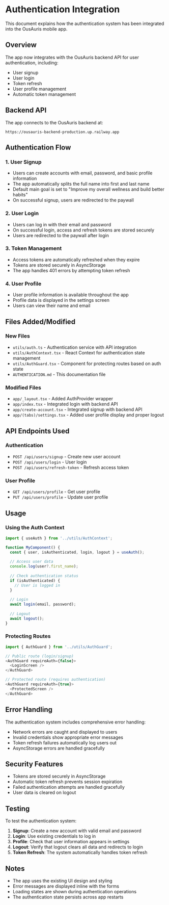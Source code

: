 # Authentication Integration

This document explains how the authentication system has been integrated into the OusAuris mobile app.

## Overview

The app now integrates with the OusAuris backend API for user authentication, including:
- User signup
- User login  
- Token refresh
- User profile management
- Automatic token management

## Backend API

The app connects to the OusAuris backend at:
```
https://ousauris-backend-production.up.railway.app
```

## Authentication Flow

### 1. User Signup
- Users can create accounts with email, password, and basic profile information
- The app automatically splits the full name into first and last name
- Default main goal is set to "Improve my overall wellness and build better habits"
- On successful signup, users are redirected to the paywall

### 2. User Login
- Users can log in with their email and password
- On successful login, access and refresh tokens are stored securely
- Users are redirected to the paywall after login

### 3. Token Management
- Access tokens are automatically refreshed when they expire
- Tokens are stored securely in AsyncStorage
- The app handles 401 errors by attempting token refresh

### 4. User Profile
- User profile information is available throughout the app
- Profile data is displayed in the settings screen
- Users can view their name and email

## Files Added/Modified

### New Files
- `utils/auth.ts` - Authentication service with API integration
- `utils/AuthContext.tsx` - React Context for authentication state management
- `utils/AuthGuard.tsx` - Component for protecting routes based on auth state
- `AUTHENTICATION.md` - This documentation file

### Modified Files
- `app/_layout.tsx` - Added AuthProvider wrapper
- `app/index.tsx` - Integrated login with backend API
- `app/create-account.tsx` - Integrated signup with backend API
- `app/(tabs)/settings.tsx` - Added user profile display and proper logout

## API Endpoints Used

### Authentication
- `POST /api/users/signup` - Create new user account
- `POST /api/users/login` - User login
- `POST /api/users/refresh-token` - Refresh access token

### User Profile
- `GET /api/users/profile` - Get user profile
- `PUT /api/users/profile` - Update user profile

## Usage

### Using the Auth Context
```typescript
import { useAuth } from '../utils/AuthContext';

function MyComponent() {
  const { user, isAuthenticated, login, logout } = useAuth();
  
  // Access user data
  console.log(user?.first_name);
  
  // Check authentication status
  if (isAuthenticated) {
    // User is logged in
  }
  
  // Login
  await login(email, password);
  
  // Logout
  await logout();
}
```

### Protecting Routes
```typescript
import { AuthGuard } from '../utils/AuthGuard';

// Public route (login/signup)
<AuthGuard requireAuth={false}>
  <LoginScreen />
</AuthGuard>

// Protected route (requires authentication)
<AuthGuard requireAuth={true}>
  <ProtectedScreen />
</AuthGuard>
```

## Error Handling

The authentication system includes comprehensive error handling:
- Network errors are caught and displayed to users
- Invalid credentials show appropriate error messages
- Token refresh failures automatically log users out
- AsyncStorage errors are handled gracefully

## Security Features

- Tokens are stored securely in AsyncStorage
- Automatic token refresh prevents session expiration
- Failed authentication attempts are handled gracefully
- User data is cleared on logout

## Testing

To test the authentication system:

1. **Signup**: Create a new account with valid email and password
2. **Login**: Use existing credentials to log in
3. **Profile**: Check that user information appears in settings
4. **Logout**: Verify that logout clears all data and redirects to login
5. **Token Refresh**: The system automatically handles token refresh

## Notes

- The app uses the existing UI design and styling
- Error messages are displayed inline with the forms
- Loading states are shown during authentication operations
- The authentication state persists across app restarts 